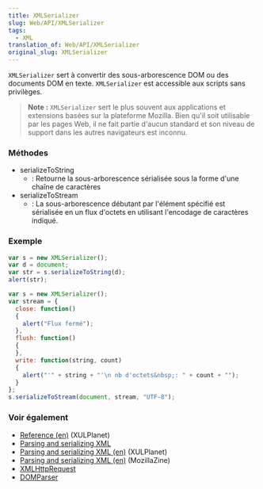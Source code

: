 ```yaml
---
title: XMLSerializer
slug: Web/API/XMLSerializer
tags:
  - XML
translation_of: Web/API/XMLSerializer
original_slug: XMLSerializer
---
```

`XMLSerializer` sert à convertir des sous-arborescence DOM ou des documents DOM en texte. `XMLSerializer` est accessible aux scripts sans privilèges.

> **Note :** `XMLSerializer` sert le plus souvent aux applications et extensions basées sur la plateforme Mozilla. Bien qu'il soit utilisable par les pages Web, il ne fait partie d'aucun standard et son niveau de support dans les autres navigateurs est inconnu.

### Méthodes

- serializeToString
  - : Retourne la sous-arborescence sérialisée sous la forme d'une chaîne de caractères
- serializeToStream
  - : La sous-arborescence débutant par l'élément spécifié est sérialisée en un flux d'octets en utilisant l'encodage de caractères indiqué.

### Exemple

```js
var s = new XMLSerializer();
var d = document;
var str = s.serializeToString(d);
alert(str);
```

```js
var s = new XMLSerializer();
var stream = {
  close: function()
  {
    alert("Flux fermé");
  },
  flush: function()
  {
  },
  write: function(string, count)
  {
    alert("'" + string + "'\n nb d'octets&nbsp;: " + count + "");
  }
};
s.serializeToStream(document, stream, "UTF-8");
```

### Voir également

- [Reference (en)](http://www.xulplanet.com/references/objref/XMLSerializer.html) (XULPlanet)
- [Parsing and serializing XML](fr/Parsing_and_serializing_XML)
- [Parsing and serializing XML (en)](http://xulplanet.com/tutorials/mozsdk/xmlparse.php) (XULPlanet)
- [Parsing and serializing XML (en)](http://kb.mozillazine.org/Parsing_and_serializing_XML#Parsing_strings_into_DOM_trees) (MozillaZine)
- [XMLHttpRequest](fr/XMLHttpRequest)
- [DOMParser](fr/DOMParser)
